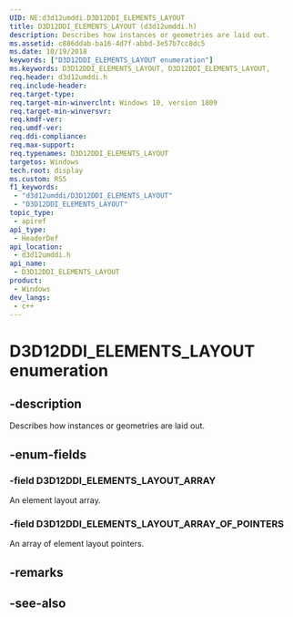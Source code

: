 ```yaml
---
UID: NE:d3d12umddi.D3D12DDI_ELEMENTS_LAYOUT
title: D3D12DDI_ELEMENTS_LAYOUT (d3d12umddi.h)
description: Describes how instances or geometries are laid out.
ms.assetid: c886ddab-ba16-4d7f-abbd-3e57b7cc8dc5
ms.date: 10/19/2018
keywords: ["D3D12DDI_ELEMENTS_LAYOUT enumeration"]
ms.keywords: D3D12DDI_ELEMENTS_LAYOUT, D3D12DDI_ELEMENTS_LAYOUT,
req.header: d3d12umddi.h
req.include-header: 
req.target-type: 
req.target-min-winverclnt: Windows 10, version 1809
req.target-min-winversvr: 
req.kmdf-ver: 
req.umdf-ver: 
req.ddi-compliance: 
req.max-support: 
req.typenames: D3D12DDI_ELEMENTS_LAYOUT
targetos: Windows
tech.root: display
ms.custom: RS5
f1_keywords:
 - "d3d12umddi/D3D12DDI_ELEMENTS_LAYOUT"
 - "D3D12DDI_ELEMENTS_LAYOUT"
topic_type:
 - apiref
api_type:
 - HeaderDef
api_location:
 - d3d12umddi.h
api_name:
 - D3D12DDI_ELEMENTS_LAYOUT
product:
 - Windows
dev_langs:
 - c++
---
```


# D3D12DDI_ELEMENTS_LAYOUT enumeration

## -description

Describes how instances or geometries are laid out.

## -enum-fields

### -field D3D12DDI_ELEMENTS_LAYOUT_ARRAY

An element layout array.

### -field D3D12DDI_ELEMENTS_LAYOUT_ARRAY_OF_POINTERS

An array of element layout pointers.

## -remarks

## -see-also

